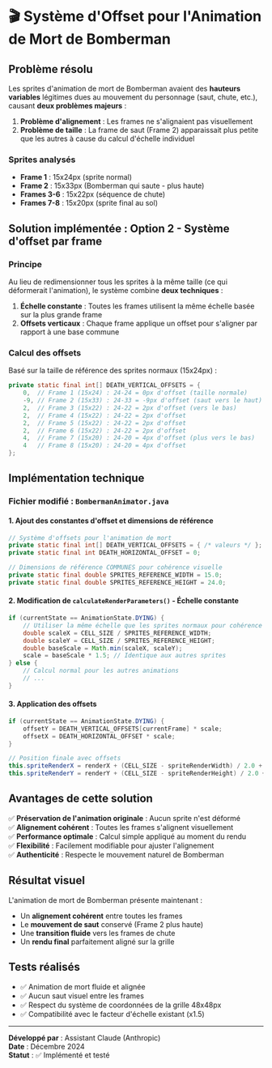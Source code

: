 # 🎬 Système d'Offset pour l'Animation de Mort de Bomberman

## Problème résolu

Les sprites d'animation de mort de Bomberman avaient des **hauteurs variables** légitimes dues au mouvement du personnage (saut, chute, etc.), causant **deux problèmes majeurs** :

1. **Problème d'alignement** : Les frames ne s'alignaient pas visuellement
2. **Problème de taille** : La frame de saut (Frame 2) apparaissait plus petite que les autres à cause du calcul d'échelle individuel

### Sprites analysés
- **Frame 1** : 15x24px (sprite normal)
- **Frame 2** : 15x33px (Bomberman qui saute - plus haute)
- **Frames 3-6** : 15x22px (séquence de chute)
- **Frames 7-8** : 15x20px (sprite final au sol)

## Solution implémentée : Option 2 - Système d'offset par frame

### Principe
Au lieu de redimensionner tous les sprites à la même taille (ce qui déformerait l'animation), le système combine **deux techniques** :

1. **Échelle constante** : Toutes les frames utilisent la même échelle basée sur la plus grande frame
2. **Offsets verticaux** : Chaque frame applique un offset pour s'aligner par rapport à une base commune

### Calcul des offsets
Basé sur la taille de référence des sprites normaux (15x24px) :
```java
private static final int[] DEATH_VERTICAL_OFFSETS = {
    0,  // Frame 1 (15x24) : 24-24 = 0px d'offset (taille normale)
    -9, // Frame 2 (15x33) : 24-33 = -9px d'offset (saut vers le haut)
    2,  // Frame 3 (15x22) : 24-22 = 2px d'offset (vers le bas)
    2,  // Frame 4 (15x22) : 24-22 = 2px d'offset
    2,  // Frame 5 (15x22) : 24-22 = 2px d'offset
    2,  // Frame 6 (15x22) : 24-22 = 2px d'offset
    4,  // Frame 7 (15x20) : 24-20 = 4px d'offset (plus vers le bas)
    4   // Frame 8 (15x20) : 24-20 = 4px d'offset
};
```

## Implémentation technique

### Fichier modifié : `BombermanAnimator.java`

#### 1. Ajout des constantes d'offset et dimensions de référence
```java
// Système d'offsets pour l'animation de mort
private static final int[] DEATH_VERTICAL_OFFSETS = { /* valeurs */ };
private static final int DEATH_HORIZONTAL_OFFSET = 0;

// Dimensions de référence COMMUNES pour cohérence visuelle
private static final double SPRITES_REFERENCE_WIDTH = 15.0;
private static final double SPRITES_REFERENCE_HEIGHT = 24.0;
```

#### 2. Modification de `calculateRenderParameters()` - Échelle constante
```java
if (currentState == AnimationState.DYING) {
    // Utiliser la même échelle que les sprites normaux pour cohérence
    double scaleX = CELL_SIZE / SPRITES_REFERENCE_WIDTH;
    double scaleY = CELL_SIZE / SPRITES_REFERENCE_HEIGHT;
    double baseScale = Math.min(scaleX, scaleY);
    scale = baseScale * 1.5; // Identique aux autres sprites
} else {
    // Calcul normal pour les autres animations
    // ...
}
```

#### 3. Application des offsets
```java
if (currentState == AnimationState.DYING) {
    offsetY = DEATH_VERTICAL_OFFSETS[currentFrame] * scale;
    offsetX = DEATH_HORIZONTAL_OFFSET * scale;
}

// Position finale avec offsets
this.spriteRenderX = renderX + (CELL_SIZE - spriteRenderWidth) / 2.0 + offsetX;
this.spriteRenderY = renderY + (CELL_SIZE - spriteRenderHeight) / 2.0 + offsetY;
```

## Avantages de cette solution

✅ **Préservation de l'animation originale** : Aucun sprite n'est déformé  
✅ **Alignement cohérent** : Toutes les frames s'alignent visuellement  
✅ **Performance optimale** : Calcul simple appliqué au moment du rendu  
✅ **Flexibilité** : Facilement modifiable pour ajuster l'alignement  
✅ **Authenticité** : Respecte le mouvement naturel de Bomberman  

## Résultat visuel

L'animation de mort de Bomberman présente maintenant :
- Un **alignement cohérent** entre toutes les frames
- Le **mouvement de saut** conservé (Frame 2 plus haute)
- Une **transition fluide** vers les frames de chute
- Un **rendu final** parfaitement aligné sur la grille

## Tests réalisés

- ✅ Animation de mort fluide et alignée
- ✅ Aucun saut visuel entre les frames
- ✅ Respect du système de coordonnées de la grille 48x48px
- ✅ Compatibilité avec le facteur d'échelle existant (x1.5)

---

**Développé par** : Assistant Claude (Anthropic)  
**Date** : Décembre 2024  
**Statut** : ✅ Implémenté et testé 